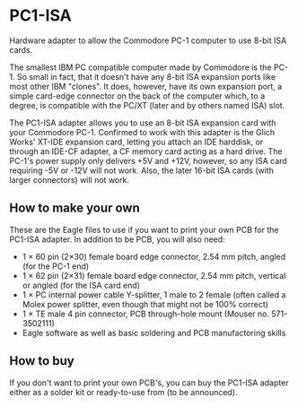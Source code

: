 # PC1-ISA
Hardware adapter to allow the Commodore PC-1 computer to use 8-bit ISA cards.

The smallest IBM PC compatible computer made by Commodore is the PC-1. So small
in fact, that it doesn't have any 8-bit ISA expansion ports like most other
IBM "clones". It does, however, have its own expansion port, a simple card-edge
connector on the back of the computer which, to a degree, is compatible with the
PC/XT (later and by others named ISA) slot.

The PC1-ISA adapter allows you to use an 8-bit ISA expansion card with your
Commodore PC-1. Confirmed to work with this adapter is the Glich Works' XT-IDE
expansion card, letting you attach an IDE harddisk, or through an IDE-CF adapter,
a CF memory card acting as a hard drive. The PC-1's power supply only delivers
+5V and +12V, however, so any ISA card requiring -5V or -12V will not work.
Also, the later 16-bit ISA cards (with larger connectors) will not work.

## How to make your own

These are the Eagle files to use if you want to print your own PCB for the
PC1-ISA adapter. In addition to be PCB, you will also need:

* 1 × 60 pin (2×30) female board edge connector, 2.54 mm pitch, angled (for the PC-1 end)
* 1 × 62 pin (2×31) female board edge connector, 2.54 mm pitch, vertical or angled (for the ISA card end)
* 1 × PC internal power cable Y-splitter, 1 male to 2 female (often called a Molex power splitter, even though that might not be 100% correct)
* 1 × TE male 4 pin connector, PCB through-hole mount (Mouser no. 571-3502111)
* Eagle software as well as basic soldering and PCB manufactoring skills

## How to buy

If you don't want to print your own PCB's, you can buy the PC1-ISA adapter either
as a solder kit or ready-to-use from (to be announced).
